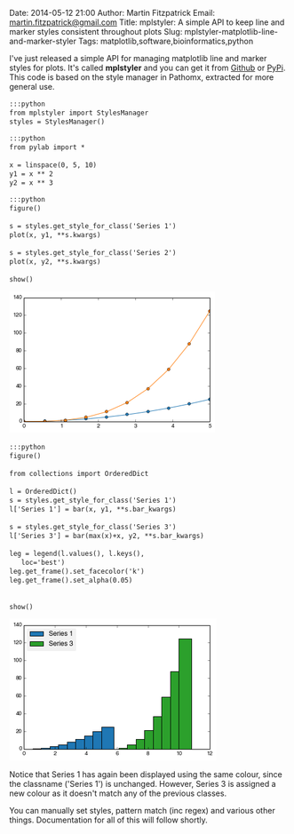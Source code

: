 Date: 2014-05-12 21:00
Author: Martin Fitzpatrick
Email: martin.fitzpatrick@gmail.com
Title: mplstyler: A simple API to keep line and marker styles consistent throughout plots
Slug: mplstyler-matplotlib-line-and-marker-styler
Tags: matplotlib,software,bioinformatics,python

I've just released a simple API for managing matplotlib line and marker styles for plots. It's called **mplstyler** and you can get it from [Github][mplstyler-github] or [PyPi][mplstyler-pypi]. This code is based on the style manager in Pathomx, extracted for more general use.

    :::python
    from mplstyler import StylesManager
    styles = StylesManager()     

<!-- -->

    :::python
    from pylab import *

    x = linspace(0, 5, 10)
    y1 = x ** 2
    y2 = x ** 3

<!-- -->

    :::python
    figure()
    
    s = styles.get_style_for_class('Series 1')
    plot(x, y1, **s.kwargs)
    
    s = styles.get_style_for_class('Series 2')
    plot(x, y2, **s.kwargs)
    
    show()


![Image 2](https://raw.githubusercontent.com/mfitzp/mplstyler/master/output_3_0.png)

    :::python
    figure()

    from collections import OrderedDict

    l = OrderedDict()
    s = styles.get_style_for_class('Series 1')
    l['Series 1'] = bar(x, y1, **s.bar_kwargs)
    
    s = styles.get_style_for_class('Series 3')
    l['Series 3'] = bar(max(x)+x, y2, **s.bar_kwargs)
    
    leg = legend(l.values(), l.keys(),
       loc='best') 
    leg.get_frame().set_facecolor('k')                      
    leg.get_frame().set_alpha(0.05)     
    
    
    show()


![Image 2](https://raw.githubusercontent.com/mfitzp/mplstyler/master/output_4_0.png)

Notice that Series 1 has again been displayed using the same colour, since the classname ('Series 1')
is unchanged. However, Series 3 is assigned a new colour as it doesn't match any of the previous classes. 

You can manually set styles, pattern match (inc regex) and various other things. Documentation for all of this will follow shortly.

[mplstyler-github]: https://github.com/mfitzp/mplstyler
[mplstyler-pypi]: https://pypi.python.org/pypi/mplstyler

